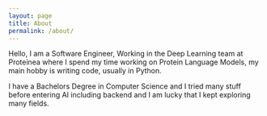```yaml
---
layout: page
title: About
permalink: /about/
---
```


Hello, I am a Software Engineer, Working in the Deep Learning team at Proteinea where I spend my time working on Protein Language Models, my main hobby is writing code, usually in Python.

I have a Bachelors Degree in Computer Science and I tried many stuff before entering AI including backend and I am lucky that I kept exploring many fields.
